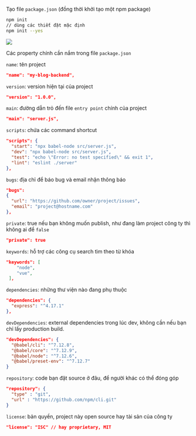 Tạo file `package.json` (đồng thời khởi tạo một npm package)

```bash
npm init
// dùng các thiết đặt mặc định
npm init --yes
```

![](https://res.cloudinary.com/practicaldev/image/fetch/s--TQDD7RDS--/c_limit%2Cf_auto%2Cfl_progressive%2Cq_auto%2Cw_880/https://miro.medium.com/max/1050/1%2AQlNpEYhWUe_gU60G8X77mA.png)

Các property chính cần nắm trong file `package.json`

`name`: tên project

```json
"name": "my-blog-backend",
```

`version`: version hiện tại của project

```json
"version": "1.0.0",
```

`main`: đường dẫn trỏ đến file `entry point` chính của project

```json
"main": "server.js",
```

`scripts`: chứa các command shortcut

```json
"scripts": {
  "start": "npx babel-node src/server.js",
  "dev": "npx babel-node src/server.js",
  "test": "echo \"Error: no test specified\" && exit 1",
  "lint": "eslint ./server"
},
```

`bugs`: địa chỉ để báo bug và email nhận thông báo

```json
"bugs":
{
  "url": "https://github.com/owner/project/issues",
  "email": "project@hostname.com"
},
```

`private`: true nếu bạn không muốn publish, như đang làm project công ty thì không ai để `false`

```json
"private": true
```

`keywords`: hỗ trợ các công cụ search tìm theo từ khóa

```json
"keywords": [
    "node",
    "vue",
 ],
```

`dependencies`: những thư viện nào đang phụ thuộc

```json
"dependencies": {
  "express": "^4.17.1"
},
```

`devDependencies`: external dependencies trong lúc dev, không cần nếu bạn chỉ lấy production build.

```json
"devDependencies": {
  "@babel/cli": "^7.12.8",
  "@babel/core": "^7.12.9",
  "@babel/node": "^7.12.6",
  "@babel/preset-env": "^7.12.7"
}
```

`repository`: code bạn đặt source ở đâu, để người khác có thể đóng góp

```json
"repository": {
  "type" : "git",
  "url" : "https://github.com/npm/cli.git"
}
```

`license`: bản quyền, project này open source hay tài sản của công ty

```json
"license": "ISC" // hay proprietary, MIT
```